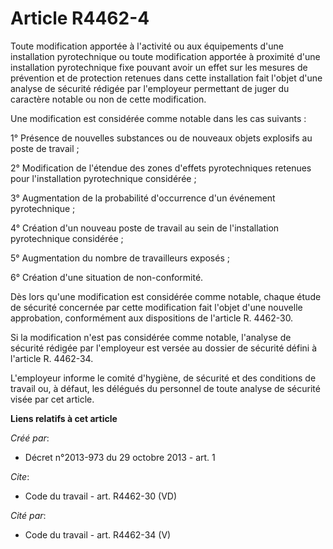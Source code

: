 # Article R4462-4

Toute modification apportée à l'activité ou aux équipements d'une installation pyrotechnique ou toute modification apportée à
proximité d'une installation pyrotechnique fixe pouvant avoir un effet sur les mesures de prévention et de protection
retenues dans cette installation fait l'objet d'une analyse de sécurité rédigée par l'employeur permettant de juger du
caractère notable ou non de cette modification. 

Une modification est considérée comme notable dans les cas suivants : 

1° Présence de nouvelles substances ou de nouveaux objets explosifs au poste de travail ; 

2° Modification de l'étendue des zones d'effets pyrotechniques retenues pour l'installation pyrotechnique considérée ; 

3° Augmentation de la probabilité d'occurrence d'un événement pyrotechnique ; 

4° Création d'un nouveau poste de travail au sein de l'installation pyrotechnique considérée ; 

5° Augmentation du nombre de travailleurs exposés ; 

6° Création d'une situation de non-conformité. 

Dès lors qu'une modification est considérée comme notable, chaque étude de sécurité concernée par cette modification fait
l'objet d'une nouvelle approbation, conformément aux dispositions de l'article R. 4462-30. 

Si la modification n'est pas considérée comme notable, l'analyse de sécurité rédigée par l'employeur est versée au dossier de
sécurité défini à l'article R. 4462-34. 

L'employeur informe le comité d'hygiène, de sécurité et des conditions de travail ou, à défaut, les délégués du personnel de
toute analyse de sécurité visée par cet article.

**Liens relatifs à cet article**

_Créé par_:

  - Décret n°2013-973 du 29 octobre 2013 - art. 1

_Cite_:

  - Code du travail - art. R4462-30 (VD)

_Cité par_:

  - Code du travail - art. R4462-34 (V)
